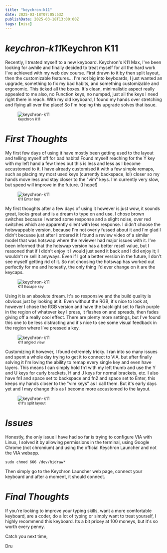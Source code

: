```yaml
---
title: "keychron-k11"
date: 2025-03-18T07:05:53Z
publishDate: 2025-03-18T13:00:00Z
tags: [misc]
---
```


<h1 id="keychron-k11"><em>keychron-k11</em>Keychron K11</h1>

<p>Recently, I treated myself to a new keyboard. Keychron's K11 Max, I've been looking for awhile and finally decided to treat myself for all the hard work I've achieved with my web dev course. First drawn to it by then split layout, then the customizable features... I'm not big into keyboards, I just wanted an upgrade, something to fix my bad habits, and something customizable and ergonomic. This ticked all the boxes. It's clean, minimalistic aspect really appealed to me also, no Function keys, no numpad, just all the keys I need right there in reach. With my old keyboard, I found my hands over stretching and flying all over the place! So I'm hoping this upgrade solves that issue. </p>

<figure>
<img src="{{ site.baseurl }}/misc/img/k11.jpeg" alt="keychron-k11" />
<br><sup>Keychron K11</sup>
</figure>

<h1 id="keychron-k11"><em>First Thoughts</em></h1>
<p>My first few days of using it have mostly been getting used to the layout and telling myself off for bad habits! Found myself reaching for the Y key with my left hand a few times but this is less and less as I become accustomed to it. I have already customised it with a few simple remaps, such as placing my most used keys (currently backspace, lol) closer so my hands move less and stay closer to the "vim" keys. I'm currently very slow, but speed will improve in the future. (I hope!)</p>

<figure>
<img src="{{ site.baseurl }}/misc/img/k11-enter.jpeg" alt="keychron-k11" />
<br><sup>K11 Enter key</sup>
</figure>

<p>My first thoughts after a few days of using it however is just wow, it sounds great, looks great and is a dream to type on and use. I chose brown switches because I wanted some response and a slight noise, over red switches which are apparently silent with less response. I didn't choose the hotswappable version, because I'm not overly fussed about it and I'm glad I didn't becuase just after I ordered it I found a review video of a similar model that was hotswap where the reviewer had major issues with it. I've been informed that the hotswap version has a better resell value, but I reasoned that if I didn't enjoy it I would just send it back and I did enjoy it; I wouldn't re sell it anyways. Even if I got a better version in the future, I don't see myself getting rid of it. So not choosing the hotswap has worked out perfectly for me and honestly, the only thing I'd ever change on it are the keycaps.</p>

<figure>
<img src="{{ site.baseurl }}/misc/img/k11-esc.jpeg" alt="keychron-k11" />
<br><sup>K11 Escape key</sup>
</figure>

<p>Using it is an absolute dream. It's so responsive and the build quality is obvious just by looking at it. Even without the RGB, it's nice to look at, however I chose the RGB version and have the backlight set to flash purple in the region of whatever key I press, it flashes on and spreads, then fades giving off a really cool effect. There are plenty more settings, but I've found this one to be less distracting and it's nice to see some visual feedback in the region where I've pressed a key.</p>

<figure>
<img src="{{ site.baseurl }}/misc/img/k11-angle.jpeg" alt="keychron-k11" />
<br><sup>K11 angled view</sup>
</figure>

<p>
Customizing it however, I found extremely tricky. I ran into so many issues and spent a whole day trying to get it to connect to VIA, but after finally solving it I'm loving the ability to remap every single key and even have layers. This means I can simply hold fn1 with my left thumb and use the Y and U keys for curly brackets, H and J keys for normal brackets, etc. I also have fn1 and space set to backspace and fn2 and space set to Enter, this keeps my hands closer to the "vim keys" as I call them. But it's early days yet and I may change this as I become more accustomed to the layout.</p>

<figure>
<img src="{{ site.baseurl }}/misc/img/k11-split.jpeg" alt="keychron-k11" />
<br><sup>K11's split layout</sup>
</figure>

<h1 id="kde-return"><em>Issues</em></h1>
<p>Honestly, the only issue I have had so far is trying to configure VIA with Linux, I solved it by allowing permissions in the terminal, using Google Chrome (not chromium) and using the official Keychron Launcher and not the VIA webapp.

<p><code>sudo chmod 666 /dev/hidraw*</code></p>

Then simply go to the Keychron Launcher web page, connect your keyboard and after a moment, it should connect.
</p>

<h1 id="kde-return"><em>Final Thoughts</em></h1>

<p>If you're looking to improve your typing skills, want a more comfortable keyboard, are a coder, do a lot of typing or simply want to treat yourself, I highly recommend this keyboard.
Its a bit pricey at 100 moneys, but it's so worth every penny.

Catch you next time,

Dru</p>
